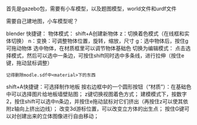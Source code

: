 

首先是gazebo包，需要有小车模型，以及题图模型，world文件和urdf文件

需要自己建地图，小车模型呢？


blender
快捷键：
物体模式：
	shift+A创建新物体
	z：切换着色模式（在线框和实体切换）
	n：变换：可调整物体位置，旋转，缩放，尺寸
	g：选中物体后，按住g可拖动物体
选中物体，在材质框里可以调节物体基础色
切换为编辑模式：
	点击选择模式，然后可以选中一条边，可按住shift同时选中多条线，进行拉伸（按住e键，拖动鼠标调整）

`记得删除modle.sdf中<material>下的东西`

shift+A快捷键：可选择制作地板
按右边框中的一个圆形按钮（“材质”）：在基础色中可以选择图片给地板墙壁贴图；
z键切换视图着色方式；
建模模式下，按数字2，按住shift可以选中n条边，并按住e拖动鼠标对它们挤出（再按住z可以使其依附z轴向上挤出边线）；
改变3d游标位置，可以改变立方体的出生点；
按住G键可以对创建出来的立体图像进行自由移动；

